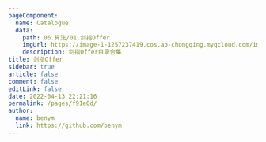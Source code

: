 ```yaml
---
pageComponent: 
  name: Catalogue
  data: 
    path: 06.算法/01.剑指Offer
    imgUrl: https://image-1-1257237419.cos.ap-chongqing.myqcloud.com/img/guideline.png
    description: 剑指Offer目录合集
title: 剑指Offer
sidebar: true
article: false
comment: false
editLink: false
date: 2022-04-13 22:21:16
permalink: /pages/f91e0d/
author: 
  name: benym
  link: https://github.com/benym
---
```

